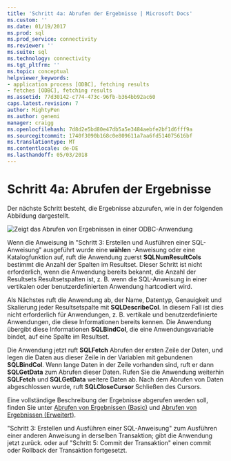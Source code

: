 ```yaml
---
title: 'Schritt 4a: Abrufen der Ergebnisse | Microsoft Docs'
ms.custom: ''
ms.date: 01/19/2017
ms.prod: sql
ms.prod_service: connectivity
ms.reviewer: ''
ms.suite: sql
ms.technology: connectivity
ms.tgt_pltfrm: ''
ms.topic: conceptual
helpviewer_keywords:
- application process [ODBC], fetching results
- fetches [ODBC], fetching results
ms.assetid: 77d30142-c774-473c-96fb-b364bb92ac60
caps.latest.revision: 7
author: MightyPen
ms.author: genemi
manager: craigg
ms.openlocfilehash: 7d8d2e5bd80e47db5a5e3484aebfe2bf1d6fff9a
ms.sourcegitcommit: 1740f3090b168c0e809611a7aa6fd514075616bf
ms.translationtype: MT
ms.contentlocale: de-DE
ms.lasthandoff: 05/03/2018
---
```

# <a name="step-4a-fetch-the-results"></a>Schritt 4a: Abrufen der Ergebnisse
Der nächste Schritt besteht, die Ergebnisse abzurufen, wie in der folgenden Abbildung dargestellt.  
  
 ![Zeigt das Abrufen von Ergebnissen in einer ODBC-Anwendung](../../../odbc/reference/develop-app/media/pr14.gif "pr14")  
  
 Wenn die Anweisung in "Schritt 3: Erstellen und Ausführen einer SQL-Anweisung" ausgeführt wurde eine **wählen** -Anweisung oder eine Katalogfunktion auf, ruft die Anwendung zuerst **SQLNumResultCols** bestimmt die Anzahl der Spalten im Resultset. Dieser Schritt ist nicht erforderlich, wenn die Anwendung bereits bekannt, die Anzahl der Resultsets Resultsetspalten ist, z. B. wenn die SQL-Anweisung in einer vertikalen oder benutzerdefinierten Anwendung hartcodiert wird.  
  
 Als Nächstes ruft die Anwendung ab, der Name, Datentyp, Genauigkeit und Skalierung jeder Resultsetspalte mit **SQLDescribeCol**. In diesem Fall ist dies nicht erforderlich für Anwendungen, z. B. vertikale und benutzerdefinierte Anwendungen, die diese Informationen bereits kennen. Die Anwendung übergibt diese Informationen **SQLBindCol**, die eine Anwendungsvariable bindet, auf eine Spalte im Resultset.  
  
 Die Anwendung jetzt ruft **SQLFetch** Abrufen der ersten Zeile der Daten, und legen die Daten aus dieser Zeile in der Variablen mit gebundenen **SQLBindCol**. Wenn lange Daten in der Zeile vorhanden sind, ruft er dann **SQLGetData** zum Abrufen dieser Daten. Rufen Sie die Anwendung weiterhin **SQLFetch** und **SQLGetData** weitere Daten ab. Nach dem Abrufen von Daten abgeschlossen wurde, ruft **SQLCloseCursor** Schließen des Cursors.  
  
 Eine vollständige Beschreibung der Ergebnisse abgerufen werden soll, finden Sie unter [Abrufen von Ergebnissen (Basic)](../../../odbc/reference/develop-app/retrieving-results-basic.md) und [Abrufen von Ergebnissen (Erweitert)](../../../odbc/reference/develop-app/retrieving-results-advanced.md).  
  
 "Schritt 3: Erstellen und Ausführen einer SQL-Anweisung" zum Ausführen einer anderen Anweisung in derselben Transaktion; gibt die Anwendung jetzt zurück. oder auf "Schritt 5: Commit der Transaktion" einen commit oder Rollback der Transaktion fortgesetzt.
